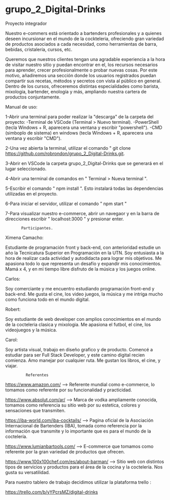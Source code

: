 # grupo_2_Digital-Drinks

Proyecto integrador

Nuestro e-commers está orientado a bartenders profesionales y a quienes deseen incursionar en el mundo de la cockteleria, ofreciendo gran variedad de productos asociados a cada necesidad, como herramientas de barra, bebidas, cristalería, cursos, etc.

Queremos que nuestros clientes tengan una agradable experiencia a la hora de visitar nuestro sitio y puedan encontrar en el, los recursos necesarios para aprender, crecer profesionalmente o probar nuevas cosas. Por este motivo, añadiremos una sección donde los usuarios registrados puedan compartir sus recetas, métodos y secretos con vista al público en general.
Dentro de los cursos, ofreceremos distintas especialidades como barista, mixologia, bartender, enología y más, ampliando nuestra cartera de productos conjuntamente.

Manual de uso:

1-Abrir una terminal para poder realizar la "descarga" de la carpeta del proyecto:
-Terminal de VSCode (Terminal > Nuevo terminal).
-PowerShell (tecla Windows + R, aparecera una ventana y escribir "powershell").
-CMD (simboplo de sistema) en windows (tecla Windows + R, aparecera una ventana y escribir "CMD").

2-Una vez abierta la terminal, utilizar el comando " git clone https://github.com/robrondon/grupo_2_Digital-Drinks.git.

3-Abrir en VSCode la carpeta grupo_2_Digital-Drinks que se generará en el lugar seleccionado.

4-Abrir una terminal de comandos en " Terminal > Nueva terminal ".

5-Escribir el comando " npm install ". Esto instalará todas las dependencias utilizadas en el proyecto.

6-Para iniciar el servidor, utilizar el comando " npm start "

7-Para visualizar nuestro e-commerce, abrir un navegaor y en la barra de direcciones escribir " localhost:3000 " y presionar enter.

           Participantes.

Ximena Camacho:

Estudiante de programación front y back-end, con anterioridad estudie un año la Tecnicatura Superior en Programación en la UTN. Soy entusiasta a la hora de realizar cada actividad y autodidacta para lograr mis objetivos. Me apasiona todo lo que representa un desafío y expandir mis conocimientos. Mamá x 4, y en mi tiempo libre disfruto de la música y los juegos online.

Carlos:

Soy comerciante y me encuentro estudiando programación front-end y back-end. Me gusta el cine, los video juegos, la música y me intriga mucho como funciona todo en el mundo digital.

Robert:

Soy estudiante de web developer con amplios conocimientos en el mundo de la cocteleria clasica y mixologia. Me apasiona el futbol, el cine, los videojuegos y la música.

Carol:

Soy artista visual, trabajo en diseño grafico y de producto.
Comencé a estudiar para ser Full Stack Developer, y este camino digital recien comienza.
Amo manejar por cualquier ruta. Me gustan los libros, el cine, y viajar.

             Referentes

https://www.amazon.com/ --> Referente mundial como e-commerce, lo tomamos como referente por su funcionalidad y practicidad.

https://www.absolut.com/ar/ --> Marca de vodka ampliamente conocida, tomamos como referencia su sitio web por su estetica, colores y sensaciones que transmiten.

https://iba-world.com/iba-cocktails/ --> Pagina oficial de la Asociación Internacional de Bartenders (IBA), tomada como referencia por la información que transmite y lo importante que es para el mundo de la coctelería.

https://www.lumianbartools.com/ --> E-commerce que tomamos como referente por la gran variedad de productos que ofrecen.

https://www.100x100chef.com/es/about-barman/ --> Sitio web con distintos tipos de servicios y productos para el área de la cocina y la coctelería. Nos gusta su versatilidad.

Para nuestro tablero de trabajo decidimos utilizar la plataforma trello :

https://trello.com/b/yYPcrsMZ/digital-drinks
